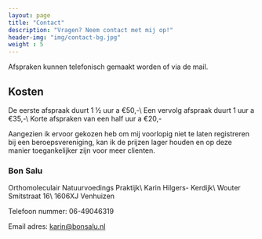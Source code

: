 ```yaml
---
layout: page
title: "Contact"
description: "Vragen? Neem contact met mij op!"
header-img: "img/contact-bg.jpg"
weight : 5
---
```


Afspraken kunnen telefonisch gemaakt worden of via de mail.

## Kosten
De eerste afspraak duurt 1 ½ uur a €50,-\\
Een vervolg afspraak duurt 1 uur a €35,-\\
Korte afspraken van een half uur a €20,-

Aangezien ik ervoor gekozen heb om mij voorlopig niet te laten registreren bij een beroepsvereniging, kan ik de prijzen lager houden en op deze manier toegankelijker zijn voor meer clienten.

### Bon Salu
Orthomoleculair Natuurvoedings Praktijk\\
Karin Hilgers- Kerdijk\\
Wouter Smitstraat 16\\
1606XJ Venhuizen

Telefoon nummer: 06-49046319

Email adres: <karin@bonsalu.nl>
